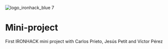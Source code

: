 
![logo_ironhack_blue 7](https://user-images.githubusercontent.com/23629340/40541063-a07a0a8a-601a-11e8-91b5-2f13e4e6b441.png)

# Mini-project
First IRONHACK mini project with Carlos Prieto, Jesús Petit and Víctor Pérez
